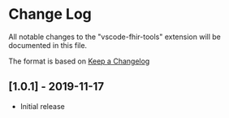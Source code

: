 # Change Log

All notable changes to the "vscode-fhir-tools" extension will be documented in this file.

The format is based on [Keep a Changelog](http://keepachangelog.com/)

## [1.0.1] - 2019-11-17

- Initial release
